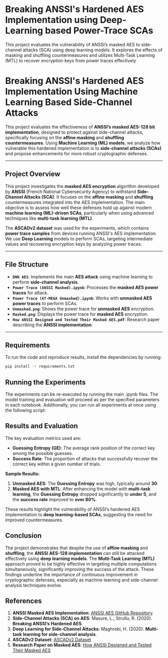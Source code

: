 # Breaking ANSSI's Hardened AES Implementation using Deep-Learning based Power-Trace SCAs
 This project evaluates the vulnerability of ANSSI’s masked AES to side-channel attacks (SCA) using deep learning models. It explores the effects of masking and shuffling countermeasures and utilizes Multi-Task Learning (MTL) to recover encryption keys from power traces effectively

# Breaking ANSSI's Hardened AES Implementation Using Machine Learning Based Side-Channel Attacks

This project evaluates the effectiveness of **ANSSI’s masked AES-128 bit implementation**, designed to protect against side-channel attacks, specifically focusing on the **affine masking** and **shuffling countermeasures**. Using **Machine Learning (ML) models**, we analyze how vulnerable this hardened implementation is to **side-channel attacks (SCAs)** and propose enhancements for more robust cryptographic defenses.

---

## **Project Overview**

This project investigates the **masked AES encryption** algorithm developed by **ANSSI** (French National Cybersecurity Agency) to withstand **Side-Channel Attacks (SCA)**. It focuses on the **affine masking** and **shuffling** countermeasures integrated into the AES implementation. The main objective is to assess how well these defenses hold up against modern **machine learning (ML)-driven SCAs**, particularly when using advanced techniques like **multi-task learning (MTL)**.

The **ASCADv2 dataset** was used for the experiments, which contains **power trace samples** from devices running ANSSI's AES implementation. We use **Deep Learning** models to perform SCAs, targeting intermediate values and recovering encryption keys by analyzing power traces.

---

## **File Structure**

- **`DNN AES`**: Implements the main **AES attack** using machine learning to perform **side-channel analysis**.
- **`Power Trace (ANSSI Masked).ipynb`**: Processes the **masked AES power traces** for attack.
- **`Power Trace (AT-MEGA Unmasked).ipynb`**: Works with **unmasked AES power traces** to perform SCAs.
- **`Unmasked.png`**: Shows the power trace for **unmasked AES** encryption.
- **`Masked.png`**: Displays the power trace for **masked AES** encryption.
- **`How ANSSI Designed and Tested Their Masked AES.pdf`**: Research paper describing the **ANSSI implementation**.
  
---

## **Requirements**

To run the code and reproduce results, install the dependencies by running:

```bash
pip install -r requirements.txt
```

## **Running the Experiments**

The experiments can be re-executed by running the main .ipynb files. The model training and evaluation will proceed as per the specified parameters in each notebook. Additionally, you can run all experiments at once using the following script:

## Results and Evaluation

The key evaluation metrics used are:

- **Guessing Entropy (GE)**: The average rank position of the correct key among the possible guesses.
- **Success Rate**: The proportion of attacks that successfully recover the correct key within a given number of trials.

**Sample Results:**
1. **Unmasked AES**: The **Guessing Entropy** was high, typically around **30**.
2. **Masked AES with MTL**: After enhancing the model with **multi-task learning**, the **Guessing Entropy** dropped significantly to **under 5**, and the **success rate** improved to **over 80%**.

These results highlight the vulnerability of ANSSI’s hardened AES implementation to **deep learning-based SCAs**, suggesting the need for improved countermeasures.

## Conclusion

The project demonstrates that despite the use of **affine masking** and **shuffling**, the **ANSSI AES-128 implementation** can still be attacked effectively using **deep learning models**. The **Multi-Task Learning (MTL)** approach proved to be highly effective in targeting multiple computations simultaneously, significantly improving the success of the attack. These findings underline the importance of continuous improvement in cryptographic defenses, especially as machine learning and side-channel analysis techniques evolve.

## References

1. **ANSSI Masked AES Implementation**: [ANSSI AES GitHub Repository](https://github.com/ANSSI-FR/SecAESSTM32)
2. **Side-Channel Attacks (SCA) on AES**: Masure, L., Strullu, R. (2020). **Breaking ANSSI’s Hardened AES**. 
3. **Deep Learning for Side-Channel Attacks**: Maghrebi, H. (2020). **Multi-task learning for side-channel analysis**.
4. **ASCADv2 Dataset**: [ASCADv2 Dataset](https://www.data.gouv.fr/fr/datasets/ascadv2/)
5. **Research Paper on Masked AES**: [How ANSSI Designed and Tested Their Masked AES](https://www.researchgate.net/publication/343693537)
